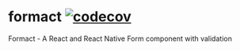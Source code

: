 # formact [![codecov](https://codecov.io/gh/diogoperillo/formact/branch/main/graph/badge.svg?token=MIYML221SA)](https://codecov.io/gh/diogoperillo/formact)

Formact - A React and React Native Form component with validation
